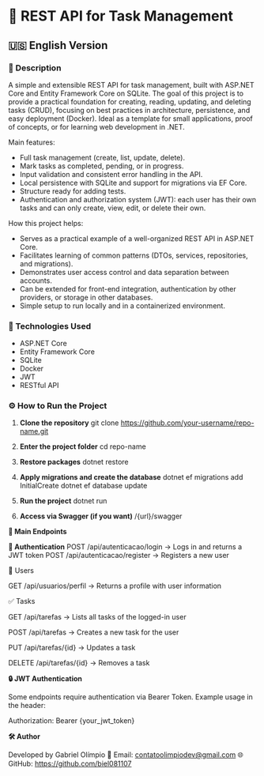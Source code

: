 # 📌 REST API for Task Management

## 🇺🇸 English Version

### 📖 Description
A simple and extensible REST API for task management, built with ASP.NET Core and Entity Framework Core on SQLite. The goal of this project is to provide a practical foundation for creating, reading, updating, and deleting tasks (CRUD), focusing on best practices in architecture, persistence, and easy deployment (Docker). Ideal as a template for small applications, proof of concepts, or for learning web development in .NET.

Main features:
- Full task management (create, list, update, delete).
- Mark tasks as completed, pending, or in progress.
- Input validation and consistent error handling in the API.
- Local persistence with SQLite and support for migrations via EF Core.
- Structure ready for adding tests.
- Authentication and authorization system (JWT): each user has their own tasks and can only create, view, edit, or delete their own.

How this project helps:
- Serves as a practical example of a well-organized REST API in ASP.NET Core.
- Facilitates learning of common patterns (DTOs, services, repositories, and migrations).
- Demonstrates user access control and data separation between accounts.
- Can be extended for front-end integration, authentication by other providers, or storage in other databases.
- Simple setup to run locally and in a containerized environment.

### 🚀 Technologies Used
- ASP.NET Core
- Entity Framework Core
- SQLite
- Docker
- JWT
- RESTful API

### ⚙️ How to Run the Project

1. **Clone the repository**
   git clone https://github.com/your-username/repo-name.git

2. **Enter the project folder**
    cd repo-name

3. **Restore packages**
    dotnet restore

4. **Apply migrations and create the database**
    dotnet ef migrations add InitialCreate
    dotnet ef database update

5. **Run the project**
    dotnet run

6. **Access via Swagger (if you want)**
    /{url}/swagger

**📌 Main Endpoints**

**🔑 Authentication**
    POST /api/autenticacao/login → Logs in and returns a JWT token
    POST /api/autenticacao/register → Registers a new user

👤 Users

GET /api/usuarios/perfil → Returns a profile with user information

✅ Tasks

GET /api/tarefas → Lists all tasks of the logged-in user

POST /api/tarefas → Creates a new task for the user

PUT /api/tarefas/{id} → Updates a task

DELETE /api/tarefas/{id} → Removes a task


**🔒 JWT Authentication**

Some endpoints require authentication via Bearer Token.
Example usage in the header:

Authorization: Bearer {your_jwt_token}

**🛠️ Author**

Developed by Gabriel Olímpio
📧 Email: contatoolimpiodev@gmail.com
🌐 GitHub: https://github.com/biel081107
